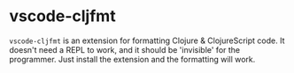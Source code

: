 # vscode-cljfmt

`vscode-cljfmt` is an extension for formatting Clojure & ClojureScript code. It doesn't need a REPL to work, and it should be 'invisible' for the programmer. Just install the extension and the formatting will work.